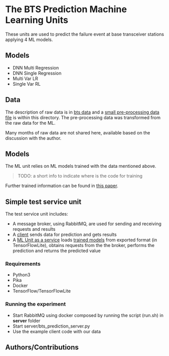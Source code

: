 #  The BTS Prediction Machine Learning Units

These units are  used to predict the failure event at base transceiver stations applying 4 ML models.

## Models
* DNN Multi Regression
* DNN Single Regression
* Multi Var LR
* Single Var RL

## Data
The description of raw data is in [bts data](../../data/bts/README.md) and a [small pre-processing data file](data/) is within this directory. The pre-processing data was transformed from the raw data for the ML.

Many months of raw data are not shared here, available based on the discussion with the author.

## Models

The ML unit relies on ML models trained with the data mentioned above.
>TODO: a short info to indicate where is the code for training

Further trained information can be found in [this paper](https://research.aalto.fi/files/56621517/main.pdf).

## Simple test service unit
The test service unit includes:
- A message broker, using RabbitMQ,  are used for sending and receiving requests and results
- A [client](client/) sends data for prediction and gets results
- A [ML Unit as a service](server/) loads [trained models](models/) from exported format (in TensorFlowLite), obtains requests from the the broker, performs the prediction and returns the predicted value

### Requirements
- Python3
- Pika
- Docker
- TensorFlow/TensorFlowLite
### Running the experiment
- Start RabbitMQ using docker composed by running the script (run.sh) in **server** folder
- Start server/bts_prediction_server.py
- Use the example client code with our data

## Authors/Contributions
